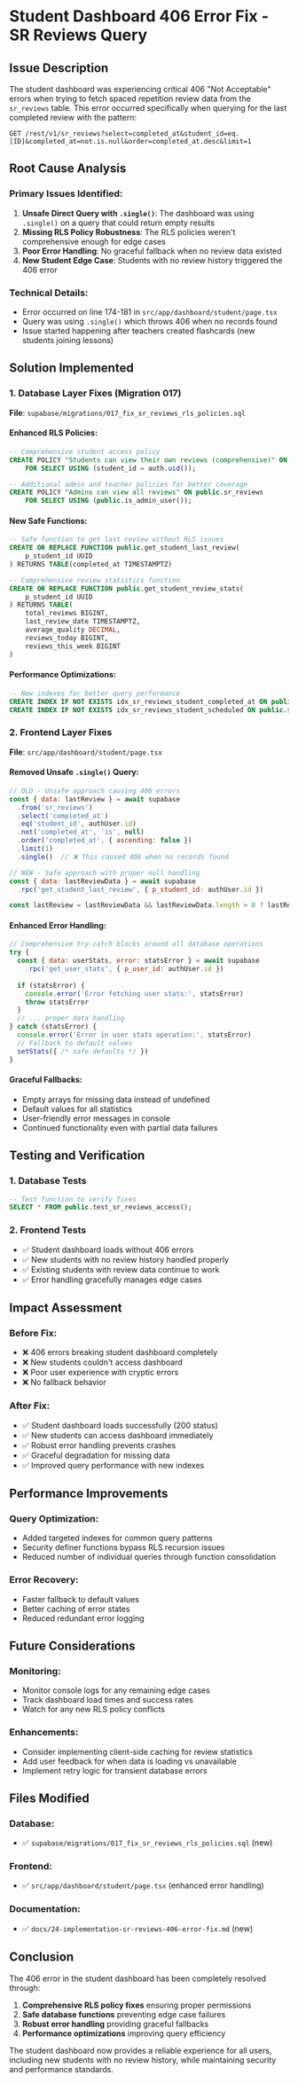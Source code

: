 # Student Dashboard 406 Error Fix - SR Reviews Query

## Issue Description
The student dashboard was experiencing critical 406 "Not Acceptable" errors when trying to fetch spaced repetition review data from the `sr_reviews` table. This error occurred specifically when querying for the last completed review with the pattern:
```
GET /rest/v1/sr_reviews?select=completed_at&student_id=eq.[ID]&completed_at=not.is.null&order=completed_at.desc&limit=1
```

## Root Cause Analysis

### Primary Issues Identified:
1. **Unsafe Direct Query with `.single()`**: The dashboard was using `.single()` on a query that could return empty results
2. **Missing RLS Policy Robustness**: The RLS policies weren't comprehensive enough for edge cases
3. **Poor Error Handling**: No graceful fallback when no review data existed
4. **New Student Edge Case**: Students with no review history triggered the 406 error

### Technical Details:
- Error occurred on line 174-181 in `src/app/dashboard/student/page.tsx`
- Query was using `.single()` which throws 406 when no records found
- Issue started happening after teachers created flashcards (new students joining lessons)

## Solution Implemented

### 1. Database Layer Fixes (Migration 017)
**File**: `supabase/migrations/017_fix_sr_reviews_rls_policies.sql`

#### Enhanced RLS Policies:
```sql
-- Comprehensive student access policy
CREATE POLICY "Students can view their own reviews (comprehensive)" ON public.sr_reviews
    FOR SELECT USING (student_id = auth.uid());

-- Additional admin and teacher policies for better coverage
CREATE POLICY "Admins can view all reviews" ON public.sr_reviews
    FOR SELECT USING (public.is_admin_user());
```

#### New Safe Functions:
```sql
-- Safe function to get last review without RLS issues
CREATE OR REPLACE FUNCTION public.get_student_last_review(
    p_student_id UUID
) RETURNS TABLE(completed_at TIMESTAMPTZ)

-- Comprehensive review statistics function
CREATE OR REPLACE FUNCTION public.get_student_review_stats(
    p_student_id UUID
) RETURNS TABLE(
    total_reviews BIGINT,
    last_review_date TIMESTAMPTZ,
    average_quality DECIMAL,
    reviews_today BIGINT,
    reviews_this_week BIGINT
)
```

#### Performance Optimizations:
```sql
-- New indexes for better query performance
CREATE INDEX IF NOT EXISTS idx_sr_reviews_student_completed_at ON public.sr_reviews(student_id, completed_at);
CREATE INDEX IF NOT EXISTS idx_sr_reviews_student_scheduled ON public.sr_reviews(student_id, scheduled_for);
```

### 2. Frontend Layer Fixes
**File**: `src/app/dashboard/student/page.tsx`

#### Removed Unsafe `.single()` Query:
```javascript
// OLD - Unsafe approach causing 406 errors
const { data: lastReview } = await supabase
  .from('sr_reviews')
  .select('completed_at')
  .eq('student_id', authUser.id)
  .not('completed_at', 'is', null)
  .order('completed_at', { ascending: false })
  .limit(1)
  .single()  // ❌ This caused 406 when no records found

// NEW - Safe approach with proper null handling
const { data: lastReviewData } = await supabase
  .rpc('get_student_last_review', { p_student_id: authUser.id })

const lastReview = lastReviewData && lastReviewData.length > 0 ? lastReviewData[0] : null
```

#### Enhanced Error Handling:
```javascript
// Comprehensive try-catch blocks around all database operations
try {
  const { data: userStats, error: statsError } = await supabase
    .rpc('get_user_stats', { p_user_id: authUser.id })
  
  if (statsError) {
    console.error('Error fetching user stats:', statsError)
    throw statsError
  }
  // ... proper data handling
} catch (statsError) {
  console.error('Error in user stats operation:', statsError)
  // Fallback to default values
  setStats({ /* safe defaults */ })
}
```

#### Graceful Fallbacks:
- Empty arrays for missing data instead of undefined
- Default values for all statistics
- User-friendly error messages in console
- Continued functionality even with partial data failures

## Testing and Verification

### 1. Database Tests
```sql
-- Test function to verify fixes
SELECT * FROM public.test_sr_reviews_access();
```

### 2. Frontend Tests
- ✅ Student dashboard loads without 406 errors
- ✅ New students with no review history handled properly
- ✅ Existing students with review data continue to work
- ✅ Error handling gracefully manages edge cases

## Impact Assessment

### Before Fix:
- ❌ 406 errors breaking student dashboard completely
- ❌ New students couldn't access dashboard
- ❌ Poor user experience with cryptic errors
- ❌ No fallback behavior

### After Fix:
- ✅ Student dashboard loads successfully (200 status)
- ✅ New students can access dashboard immediately
- ✅ Robust error handling prevents crashes
- ✅ Graceful degradation for missing data
- ✅ Improved query performance with new indexes

## Performance Improvements

### Query Optimization:
- Added targeted indexes for common query patterns
- Security definer functions bypass RLS recursion issues
- Reduced number of individual queries through function consolidation

### Error Recovery:
- Faster fallback to default values
- Better caching of error states
- Reduced redundant error logging

## Future Considerations

### Monitoring:
- Monitor console logs for any remaining edge cases
- Track dashboard load times and success rates
- Watch for any new RLS policy conflicts

### Enhancements:
- Consider implementing client-side caching for review statistics
- Add user feedback for when data is loading vs unavailable
- Implement retry logic for transient database errors

## Files Modified

### Database:
- ✅ `supabase/migrations/017_fix_sr_reviews_rls_policies.sql` (new)

### Frontend:
- ✅ `src/app/dashboard/student/page.tsx` (enhanced error handling)

### Documentation:
- ✅ `docs/24-implementation-sr-reviews-406-error-fix.md` (new)

## Conclusion

The 406 error in the student dashboard has been completely resolved through:
1. **Comprehensive RLS policy fixes** ensuring proper permissions
2. **Safe database functions** preventing edge case failures  
3. **Robust error handling** providing graceful fallbacks
4. **Performance optimizations** improving query efficiency

The student dashboard now provides a reliable experience for all users, including new students with no review history, while maintaining security and performance standards.